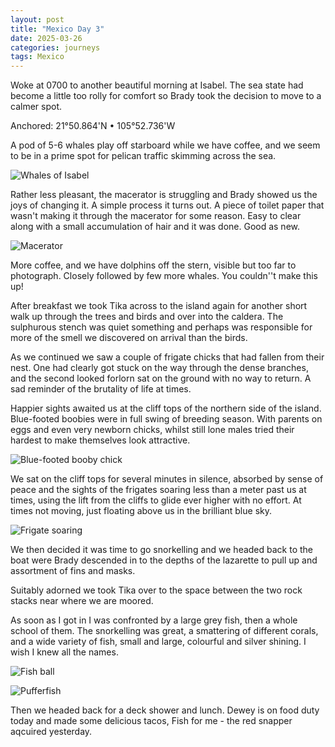 ```yaml
---
layout: post
title: "Mexico Day 3"
date: 2025-03-26
categories: journeys
tags: Mexico
---
```


Woke at 0700 to another beautiful morning at Isabel.  The sea state had become a little too rolly for comfort so Brady took the decision to move to a calmer spot. 

Anchored: 21°50.864'N • 105°52.736'W

A pod of 5-6 whales play off  starboard while we have coffee, and we seem to be in a prime spot for pelican traffic skimming across the sea. 

![Whales of Isabel]({{site-url}}/images/day-3-whale.jpg)

Rather less pleasant, the macerator is struggling and Brady showed us the joys of changing it. A simple process it turns out. A piece of toilet paper that wasn't making it through the macerator for some reason. Easy to clear along with a small accumulation of hair and it was done. Good as new. 


![Macerator]({{site-url}}/images/macerator.png)

More coffee, and we have dolphins off the stern, visible but too far to photograph. Closely followed by few more whales. You couldn''t make this up!

After breakfast we took Tika across to the island again for another short walk up through the trees and birds and over into the caldera. The sulphurous stench was quiet something and perhaps was responsible for more of the smell we discovered on arrival than the birds. 

As we continued we saw a couple of frigate chicks that had fallen from their nest. One had clearly got stuck on the way through the dense branches, and the second looked forlorn sat on the ground with no way to return. A sad reminder of the brutality of life at times. 

Happier sights awaited us at the cliff tops of the northern side of the island. Blue-footed boobies were in full swing of breeding season. With parents on eggs and even very newborn chicks, whilst still lone males tried their hardest to make themselves look attractive. 

![Blue-footed booby chick]({{site-url}}/images/blue-footed-booby-chick.png)

We sat on the cliff tops for several minutes in silence, absorbed by sense of peace and the sights of the frigates soaring less than a meter past us at times, using the lift from the cliffs to glide ever higher with no effort. At times not moving, just floating above us in the brilliant blue sky. 

![Frigate soaring]({{site-url}}/images/frigate-soaring.png)

We then decided it was time to go snorkelling and we headed back to the boat were Brady descended in to the depths of the lazarette to pull up and assortment of fins and masks. 

Suitably adorned we took Tika over to the space between the two rock stacks near where we are moored. 

As soon as I got in I was confronted by a large grey fish, then a whole school of them. The snorkelling was great, a smattering of different corals, and a wide variety of fish, small and large, colourful and silver shining. I wish I knew all the names. 

![Fish ball]({{site-url}}/images/fishball.png)

![Pufferfish]({{site-url}}/images/pufferfish.png)

Then we headed back for a deck shower and lunch. Dewey is on food duty today and made some delicious tacos, Fish for me - the red snapper aqcuired yesterday. 
